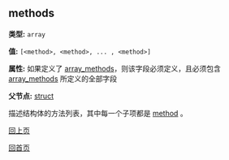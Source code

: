methods
----------

**类型:** `array`

**值:** `[<method>, <method>, ... , <method>]`

**属性:** 如果定义了 [array_methods](array_methods.md)，则该字段必须定义，且必须包含 [array_methods](array_methods.md) 所定义的全部字段

**父节点:** [struct](struct.md)

描述结构体的方法列表，其中每一个子项都是 [method](method.md) 。

[回上页](../jsoncgen.md)

[回首页](../../index.md)